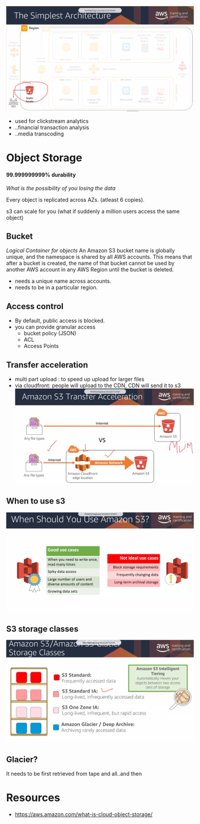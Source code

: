 ![](../assets/aws-training-03.png)

- used for clickstream analytics
- ..financial transaction analysis
- ..media transcoding

# Object Storage


#### 99.999999999% durability
_What is the possibility of you losing the data_

Every object is replicated across AZs. (atleast 6 copies).

s3 can scale for you (what if suddenly a million users access the same object)
## Bucket
_Logical Container for objects_
An Amazon S3 bucket name is globally unique, and the namespace is shared by all AWS accounts. This means that after a bucket is created, the name of that bucket cannot be used by another AWS account in any AWS Region until the bucket is deleted.
- needs a unique name across accounts.
- needs to be in a particular region.

## Access control
- By default, public access is blocked.
- you can provide granular access
    - bucket policy (JSON)
    - ACL
    - Access Points

## Transfer acceleration
 - multi part upload : to speed up upload for larger files
 - via cloudfront: people will upload to the CDN, CDN will send it to s3
 ![](../assets/aws-training-04.png)

 ## When to use s3
 ![](../assets/aws-training-05.png)

 ## S3 storage classes
 ![](../assets/aws-training-06.png)

 ## Glacier?
 It needs to be first retrieved from tape and all..and then

# Resources
- https://aws.amazon.com/what-is-cloud-object-storage/